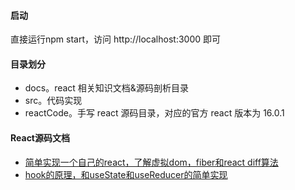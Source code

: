 #### 启动

直接运行npm start，访问 http://localhost:3000 即可

#### 目录划分
- docs。react 相关知识文档&源码剖析目录
- src。代码实现
- reactCode。手写 react 源码目录，对应的官方 react 版本为 16.0.1

#### React源码文档
- [简单实现一个自己的react，了解虚拟dom，fiber和react diff算法](https://github.com/forturegrant/mini-react/blob/master/docs/vdom_diff.md)
- [hook的原理，和useState和useReducer的简单实现](https://github.com/forturegrant/mini-react/blob/master/docs/hook.md)
